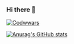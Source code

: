 ### Hi there 👋

<!--
**indmind/indmind** is a ✨ _special_ ✨ repository because its `README.md` (this file) appears on your GitHub profile.

Here are some ideas to get you started:

- 🔭 I’m currently working on ...
- 🌱 I’m currently learning ...
- 👯 I’m looking to collaborate on ...
- 🤔 I’m looking for help with ...
- 💬 Ask me about ...
- 📫 How to reach me: ...
- 😄 Pronouns: ...
- ⚡ Fun fact: ...
-->

[![Codwwars](https://www.codewars.com/users/indmind/badges/large)](https://www.codewars.com/users/indmind)

[![Anurag's GitHub stats](https://github-readme-stats.vercel.app/api?username=indmind)](https://github.com/anuraghazra/github-readme-stats)
